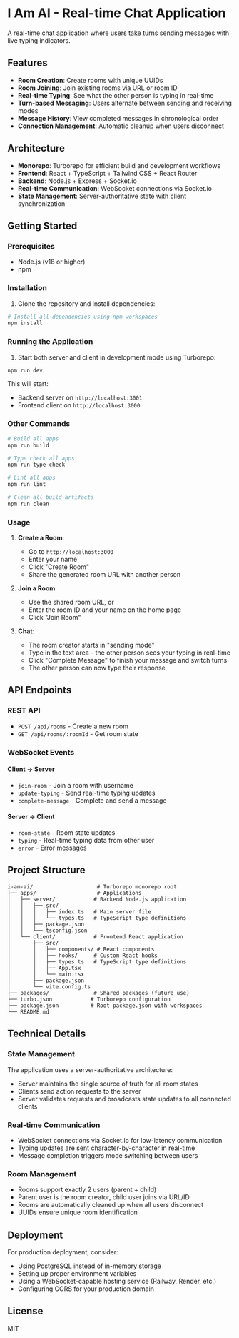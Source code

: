 # I Am AI - Real-time Chat Application

A real-time chat application where users take turns sending messages with live typing indicators.

## Features

- **Room Creation**: Create rooms with unique UUIDs
- **Room Joining**: Join existing rooms via URL or room ID
- **Real-time Typing**: See what the other person is typing in real-time
- **Turn-based Messaging**: Users alternate between sending and receiving modes
- **Message History**: View completed messages in chronological order
- **Connection Management**: Automatic cleanup when users disconnect

## Architecture

- **Monorepo**: Turborepo for efficient build and development workflows
- **Frontend**: React + TypeScript + Tailwind CSS + React Router
- **Backend**: Node.js + Express + Socket.io
- **Real-time Communication**: WebSocket connections via Socket.io
- **State Management**: Server-authoritative state with client synchronization

## Getting Started

### Prerequisites

- Node.js (v18 or higher)
- npm

### Installation

1. Clone the repository and install dependencies:

```bash
# Install all dependencies using npm workspaces
npm install
```

### Running the Application

1. Start both server and client in development mode using Turborepo:

```bash
npm run dev
```

This will start:
- Backend server on `http://localhost:3001`
- Frontend client on `http://localhost:3000`

### Other Commands

```bash
# Build all apps
npm run build

# Type check all apps
npm run type-check

# Lint all apps
npm run lint

# Clean all build artifacts
npm run clean
```

### Usage

1. **Create a Room**:
   - Go to `http://localhost:3000`
   - Enter your name
   - Click "Create Room"
   - Share the generated room URL with another person

2. **Join a Room**:
   - Use the shared room URL, or
   - Enter the room ID and your name on the home page
   - Click "Join Room"

3. **Chat**:
   - The room creator starts in "sending mode"
   - Type in the text area - the other person sees your typing in real-time
   - Click "Complete Message" to finish your message and switch turns
   - The other person can now type their response

## API Endpoints

### REST API

- `POST /api/rooms` - Create a new room
- `GET /api/rooms/:roomId` - Get room state

### WebSocket Events

#### Client → Server
- `join-room` - Join a room with username
- `update-typing` - Send real-time typing updates
- `complete-message` - Complete and send a message

#### Server → Client
- `room-state` - Room state updates
- `typing` - Real-time typing data from other user
- `error` - Error messages

## Project Structure

```
i-am-ai/                    # Turborepo monorepo root
├── apps/                   # Applications
│   ├── server/            # Backend Node.js application
│   │   ├── src/
│   │   │   ├── index.ts   # Main server file
│   │   │   └── types.ts   # TypeScript type definitions
│   │   ├── package.json
│   │   └── tsconfig.json
│   └── client/            # Frontend React application
│       ├── src/
│       │   ├── components/ # React components
│       │   ├── hooks/     # Custom React hooks
│       │   ├── types.ts   # TypeScript type definitions
│       │   ├── App.tsx
│       │   └── main.tsx
│       ├── package.json
│       └── vite.config.ts
├── packages/              # Shared packages (future use)
├── turbo.json            # Turborepo configuration
├── package.json          # Root package.json with workspaces
└── README.md
```

## Technical Details

### State Management

The application uses a server-authoritative architecture:
- Server maintains the single source of truth for all room states
- Clients send action requests to the server
- Server validates requests and broadcasts state updates to all connected clients

### Real-time Communication

- WebSocket connections via Socket.io for low-latency communication
- Typing updates are sent character-by-character in real-time
- Message completion triggers mode switching between users

### Room Management

- Rooms support exactly 2 users (parent + child)
- Parent user is the room creator, child user joins via URL/ID
- Rooms are automatically cleaned up when all users disconnect
- UUIDs ensure unique room identification

## Deployment

For production deployment, consider:
- Using PostgreSQL instead of in-memory storage
- Setting up proper environment variables
- Using a WebSocket-capable hosting service (Railway, Render, etc.)
- Configuring CORS for your production domain

## License

MIT